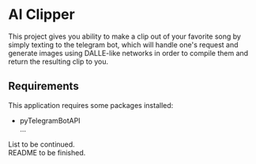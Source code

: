 # AI Clipper  
This project gives you ability to make a clip out of your favorite song by simply texting to the telegram bot, which will handle one's request and generate images using DALLE-like networks in order to compile them and return the resulting clip to you.  

## Requirements  
This application requires some packages installed:  
- pyTelegramBotAPI  
...  

List to be continued.  
README to be finished.
